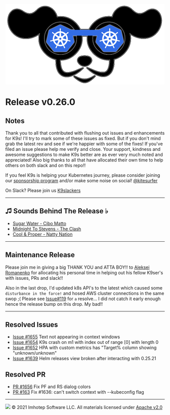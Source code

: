 <img src="https://raw.githubusercontent.com/derailed/k9s/master/assets/k9s.png" align="center" width="800" height="auto"/>

# Release v0.26.0

## Notes

Thank you to all that contributed with flushing out issues and enhancements for K9s! I'll try to mark some of these issues as fixed. But if you don't mind grab the latest rev and see if we're happier with some of the fixes! If you've filed an issue please help me verify and close. Your support, kindness and awesome suggestions to make K9s better are as ever very much noted and appreciated! Also big thanks to all that have allocated their own time to help others on both slack and on this repo!!

If you feel K9s is helping your Kubernetes journey, please consider joining our [sponsorship program](https://github.com/sponsors/derailed) and/or make some noise on social! [@kitesurfer](https://twitter.com/kitesurfer)

On Slack? Please join us [K9slackers](https://join.slack.com/t/k9sers/shared_invite/enQtOTA5MDEyNzI5MTU0LWQ1ZGI3MzliYzZhZWEyNzYxYzA3NjE0YTk1YmFmNzViZjIyNzhkZGI0MmJjYzhlNjdlMGJhYzE2ZGU1NjkyNTM)

---

## ♫ Sounds Behind The Release ♭

* [Sugar Water - Cibo Matto](https://www.youtube.com/watch?v=EN9auBn6Jys)
* [Midnight To Stevens - The Clash](https://www.youtube.com/watch?v=9suQJthS6to)
* [Cool & Proper - Natty Nation](https://www.youtube.com/watch?v=9q337zn7bpI)

---

## Maintenance Release

Please join me in giving a big THANK YOU and ATTA BOY!! to [Aleksei Romanenko](https://github.com/slimus) for allocating his personal time in helping out his fellow K9ser's with issues, PRs and slack!!

Also in the last drop, I'd updated k8s API's to the latest which caused some `disturbance in the farce!` and hosed AWS cluster connections in the same swop ;( Please see [Issue#119](https://github.com/kswapd/k12s/issues/1619) for `a` resolve... I did not catch it early enough hence the release bump on this drop. My bad!!

---

## Resolved Issues

* [Issue #1655](https://github.com/kswapd/k12s/issues/1655) Text not appearing in context windows
* [Issue #1654](https://github.com/kswapd/k12s/issues/1654) K9s crash on m1 with index out of range [0] with length 0
* [Issue #1652](https://github.com/kswapd/k12s/issues/1652) HPA with custom metrics has "Target% column showing "unknown/unknown"
* [Issue #1639](https://github.com/kswapd/k12s/issues/1639) Helm releases view broken after interacting with 0.25.21

## Resolved PR

* [PR #1656](https://github.com/kswapd/k12s/pull/156) Fix PF and RS dialog colors
* [PR #163](https://github.com/kswapd/k12s/pull/1636) Fix #1636: can't switch context with --kubeconfig flag

---

<img src="https://raw.githubusercontent.com/derailed/k9s/master/assets/imhotep_logo.png" width="32" height="auto"/> © 2021 Imhotep Software LLC. All materials licensed under [Apache v2.0](http://www.apache.org/licenses/LICENSE-2.0)
